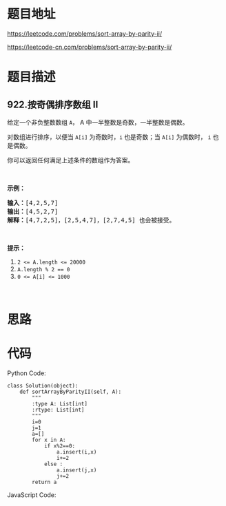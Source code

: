 # 题目地址
https://leetcode.com/problems/sort-array-by-parity-ii/

https://leetcode-cn.com/problems/sort-array-by-parity-ii/
# 题目描述
## 922.按奇偶排序数组 II
<p>给定一个非负整数数组&nbsp;<code>A</code>， A 中一半整数是奇数，一半整数是偶数。</p>

<p>对数组进行排序，以便当&nbsp;<code>A[i]</code> 为奇数时，<code>i</code>&nbsp;也是奇数；当&nbsp;<code>A[i]</code>&nbsp;为偶数时， <code>i</code> 也是偶数。</p>

<p>你可以返回任何满足上述条件的数组作为答案。</p>

<p>&nbsp;</p>

<p><strong>示例：</strong></p>

<pre><strong>输入：</strong>[4,2,5,7]
<strong>输出：</strong>[4,5,2,7]
<strong>解释：</strong>[4,7,2,5]，[2,5,4,7]，[2,7,4,5] 也会被接受。
</pre>

<p>&nbsp;</p>

<p><strong>提示：</strong></p>

<ol>
	<li><code>2 &lt;= A.length &lt;= 20000</code></li>
	<li><code>A.length % 2 == 0</code></li>
	<li><code>0 &lt;= A[i] &lt;= 1000</code></li>
</ol>

<p>&nbsp;</p>

# 思路

# 代码
Python Code:

```
class Solution(object):
    def sortArrayByParityII(self, A):
        """
        :type A: List[int]
        :rtype: List[int]
        """
        i=0
        j=1
        a=[]
        for x in A:
            if x%2==0:
                a.insert(i,x)
                i+=2
            else :
                a.insert(j,x)
                j+=2
        return a
```
JavaScript Code:

```

```
